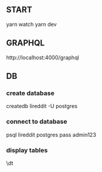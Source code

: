 ## START
yarn watch
yarn dev

## GRAPHQL

http://localhost:4000/graphql

## DB

### create database
createdb lireddit -U postgres

### connect to database
psql lireddit postgres
pass admin123

### display tables
\dt

